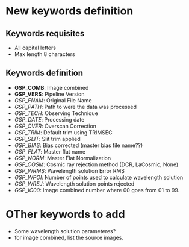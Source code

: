 # New keywords definition

## Keywords requisites

- All capital letters
- Max length 8 characters

## Keywords definition

- **GSP_COMB**: Image combined
- **GSP_VERS**: Pipeline Version
- *GSP_FNAM*: Original File Name
- *GSP_PATH*: Path to were the data was processed
- *GSP_TECH*: Observing Technique
- *GSP_DATE*: Processing date
- *GSP_OVER*: Overscan Correction
- *GSP_TRIM*: Default trim using TRIMSEC
- *GSP_SLIT*: Slit trim applied
- *GSP_BIAS*: Bias corrected (master bias file name??)
- *GSP_FLAT*: Master flat name
- *GSP_NORM*: Master Flat Normalization
- *GSP_COSM*: Cosmic ray rejection method (DCR, LaCosmic, None)
- *GSP_WRMS*: Wavelength solution Error RMS
- *GSP_WPOI*: Number of points used to calculate wavelength solution
- *GSP_WREJ*: Wavelength solution points rejected 
- *GSP_IC00*: Image combined number where 00 goes from 01 to 99.


# OTher keywords to add

- Some wavelength solution parameteres?
- for image combined, list the source images.
